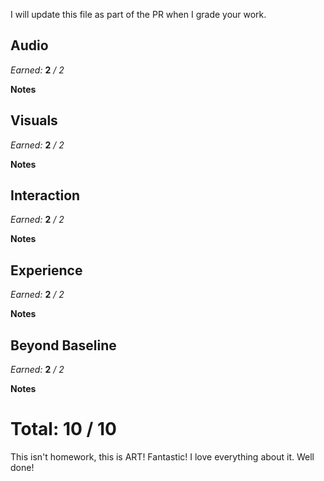 I will update this file as part of the PR when I grade your work.

## Audio

_Earned:_ **2** _/ 2_

**Notes**

## Visuals

_Earned:_ **2** _/ 2_

**Notes**

## Interaction

_Earned:_ **2** _/ 2_

**Notes**

## Experience

_Earned:_ **2** _/ 2_

**Notes**

## Beyond Baseline

_Earned:_ **2** _/ 2_

**Notes**

# Total: 10 / 10

This isn't homework, this is ART! Fantastic!
I love everything about it. Well done!
